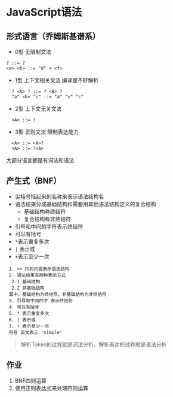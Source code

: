 # JavaScript语法
## 形式语言（乔姆斯基谱系）
  + 0型 无限制文法
  ```
  ? ::= ?
  <a> <b> ::= "d" + <f>
  ```
  + 1型 上下文相关文法 编译器不好解析
  ```
    ? <A> ? ::= ? <B> ?
    "a" <b> "c" ::= "a" "x" "c"
  ```
  + 2型 上下文无关文法
  ```
    <A> ::= ?
  ```
  + 3型 正则文法 限制表达能力
  ```
    <A> ::= <A>?
    <A> ::= ?<A>
  ```
大部分语言都是有词法和语法
## 产生式（BNF）
 + 尖括号括起来的名称来表示语法结构名
 + 语法结果分成基础结构和需要用其他语法结构定义的复合结构
    - 基础结构称终结符
    - 复合结构称非终结符
 + 引号和中间的字符表示终结符
 + 可以有括号
 + `*`表示重复多次
 + `|` 表示或
 + `+`表示至少一次
```
 1. <> 内的内容表示语法结构
 2. 语法结果有两种表示方式
  2.1 基础结构
  2.2 非基础结构
 其中，基础结构为终结符，非基础结构为非终结符
 3. 引号和中间的字 表示终结符
 4. 可以有括号
 5. * 表示重复多次
 6. | 表示或
 7. + 表示至少一次
 符号 英文表示 'simple'
```
> 解析Token的过程就是词法分析，解析表达的过称就是语法分析



## 作业
 1. BNF四则运算
 2. 使用正则表达式来处理四则运算